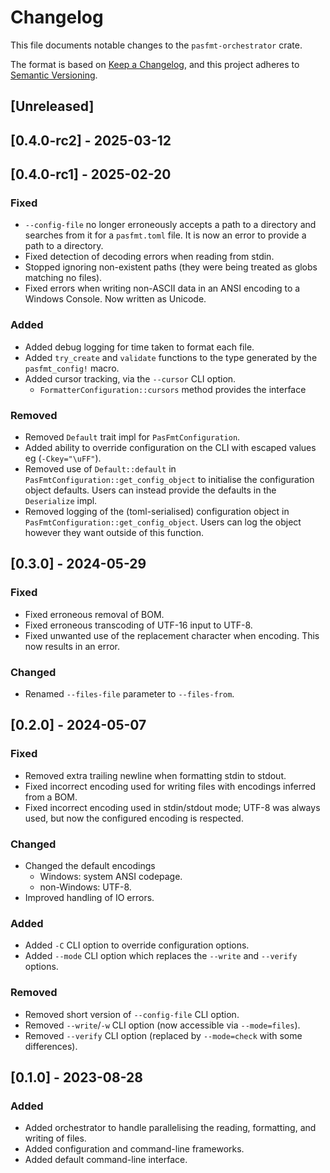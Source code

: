 # Changelog

This file documents notable changes to the `pasfmt-orchestrator` crate.

The format is based on [Keep a Changelog](https://keepachangelog.com/en/1.0.0/),
and this project adheres to [Semantic Versioning](https://semver.org/spec/v2.0.0.html).

## [Unreleased]

## [0.4.0-rc2] - 2025-03-12

## [0.4.0-rc1] - 2025-02-20

### Fixed

- `--config-file` no longer erroneously accepts a path to a directory and searches from it for a
  `pasfmt.toml` file. It is now an error to provide a path to a directory.
- Fixed detection of decoding errors when reading from stdin.
- Stopped ignoring non-existent paths (they were being treated as globs matching no files).
- Fixed errors when writing non-ASCII data in an ANSI encoding to a Windows Console. Now written as Unicode.

### Added

- Added debug logging for time taken to format each file.
- Added `try_create` and `validate` functions to the type generated by the `pasfmt_config!` macro.
- Added cursor tracking, via the `--cursor` CLI option.
  - `FormatterConfiguration::cursors` method provides the interface

### Removed

- Removed `Default` trait impl for `PasFmtConfiguration`.
- Added ability to override configuration on the CLI with escaped values eg (`-Ckey="\uFF"`).
- Removed use of `Default::default` in `PasFmtConfiguration::get_config_object` to initialise the
  configuration object defaults. Users can instead provide the defaults in the `Deserialize` impl.
- Removed logging of the (toml-serialised) configuration object in `PasFmtConfiguration::get_config_object`.
  Users can log the object however they want outside of this function.

## [0.3.0] - 2024-05-29

### Fixed

- Fixed erroneous removal of BOM.
- Fixed erroneous transcoding of UTF-16 input to UTF-8.
- Fixed unwanted use of the replacement character when encoding. This now results in an error.

### Changed

- Renamed `--files-file` parameter to `--files-from`.

## [0.2.0] - 2024-05-07

### Fixed

- Removed extra trailing newline when formatting stdin to stdout.
- Fixed incorrect encoding used for writing files with encodings inferred from a BOM.
- Fixed incorrect encoding used in stdin/stdout mode; UTF-8 was always used, but now the configured
  encoding is respected.

### Changed

- Changed the default encodings
  - Windows: system ANSI codepage.
  - non-Windows: UTF-8.
- Improved handling of IO errors.

### Added

- Added `-C` CLI option to override configuration options.
- Added `--mode` CLI option which replaces the `--write` and `--verify` options.

### Removed

- Removed short version of `--config-file` CLI option.
- Removed `--write`/`-w` CLI option (now accessible via `--mode=files`).
- Removed `--verify` CLI option (replaced by `--mode=check` with some differences).

## [0.1.0] - 2023-08-28

### Added

- Added orchestrator to handle parallelising the reading, formatting, and writing of files.
- Added configuration and command-line frameworks.
- Added default command-line interface.
